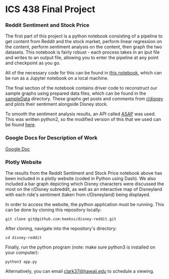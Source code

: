 # ICS 438 Final Project

### Reddit Sentiment and Stock Price

The first part of this project is a python notebook consisting of a pipeline to get content from Reddit and the stock market, perform linear regression on the content, perform sentiment 
analysis on the content, then graph the two datasets. This notebook is fairly robust - each process takes in an iput file and writes to an output 
file, allowing you to enter the pipeline at any point and checkpoint as you go. 

All of the necessary code for this can be found in [this notebook](https://github.com/keekss/disney-reddit), 
which can be run as a Jupyter notebook on a local machine.

The final section of the notebook contains driver code to reconstruct our sample graphs using prepared data files, which can be found in the 
[sampleData](https://github.com/keekss/disney-reddit/tree/master/sampleData) directory. These graphs get posts and comments from 
[r/disney](https://www.reddit.com/r/disney/) and plots their sentiment alongside Disney stock. 

To smooth the sentiment analysis results, an API called [ASAP](https://dawn.cs.stanford.edu/2017/08/07/asap/) was used. This was written python2, so 
the modified version of this that we used can be found [here](https://github.com/keekss/disney-reddit/blob/master/ASAP.ipynb). 

### Google Docs for Description of Work

[Google Doc](https://docs.google.com/document/d/1KjXD3TtvkG8EO8RG5Te5ZTCl0uc-ZWNRbF9h-VweEh4/edit)

### Plotly Website

The results from the Reddit Sentiment and Stock Price notebook above has been included in a plotly website (coded in Python using Dash). We also included a bar graph depicting which Disney characters were discussed the most on the r/Disney subreddit, as well as an interactive map of Disneyland with each ride's sentiment (taken from r/Disneyland) being displayed. 

In order to access the website, the python application must be running. This can be done by cloning this repository locally: 

```
git clone git@github.com:keekss/disney-reddit.git
```

After cloning, navigate into the repository's directory:

```
cd disney-reddit
```

Finally, run the python program (note: make sure python3 is installed on your computer):

```
python3 app.py
```

Alternatively, you can email <clark37@hawaii.edu> to schedule a viewing.

